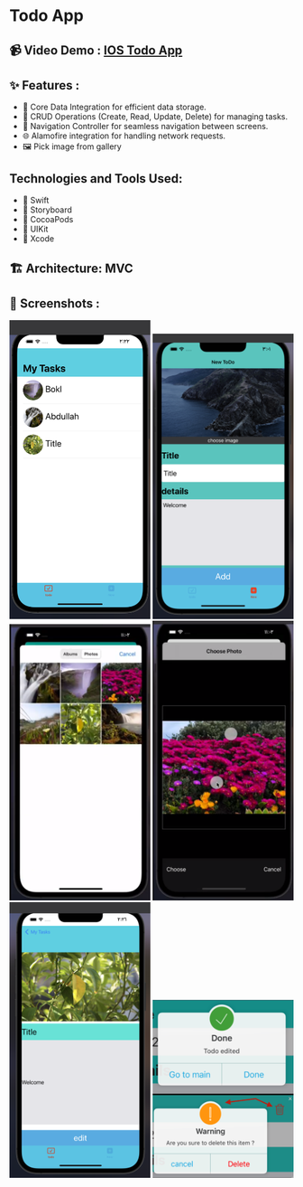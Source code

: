 # Todo App

## 📹 Video Demo : [IOS Todo App](https://drive.google.com/file/d/1DCo3cnI2GQNp34akC2_CDeW3-XWSOGGW/view?usp=sharing)

## ✨ Features :

- 🔄 Core Data Integration for efficient data storage.
- 📝 CRUD Operations (Create, Read, Update, Delete) for managing tasks.
- 📲 Navigation Controller for seamless navigation between screens.
- 🌐 Alamofire integration for handling network requests.
- 🖼️ Pick image from gallery

## Technologies and Tools Used:

- 📱 Swift
- 📱 Storyboard
- 📱 CocoaPods
- 📱 UIKit
- 📱 Xcode

## 🏗️ Architecture: MVC

## 📸 Screenshots :

<img src="screenshots/image1.png" width="250"> <img src="screenshots/image2.png" width="250"> <img src="screenshots/image3.png" width="250">
<img src="screenshots/image4.png" width="250"> <img src="screenshots/image5.png" width="250"> <img src="screenshots/image6.png" width="250">

##